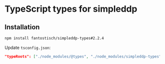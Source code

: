 # TypeScript types for simpleddp

## Installation

```sh
npm install fantostisch/simpleddp-types#2.2.4
```

Update `tsconfig.json`:

```json
"typeRoots": ["./node_modules/@types", "./node_modules/simpleddp-types"],
```

